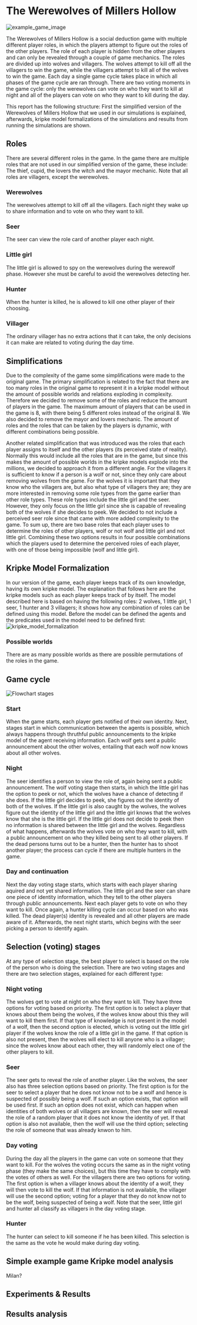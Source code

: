 # The Werewolves of Millers Hollow
![example_game_image](https://user-images.githubusercontent.com/63673224/175807188-43e3595d-a05a-43f4-8b30-dd6a8869e262.png)

The Werewolves of Millers Hollow is a social deduction game with multiple different player roles, in which the players attempt to figure out the roles of the other players. The role of each player is hidden from the other players and can only be revealed through a couple of game mechanics. The roles are divided up into wolves and villagers. The wolves attempt to kill off all the villagers to win the game, while the villagers attempt to kill all of the wolves to win the game. Each day a single game cycle takes place in which all phases of the game cycle are ran through. There are two voting moments in the game cycle: only the werewolves can vote on who they want to kill at night and all of the players can vote on who they want to kill during the day.

This report has the following structure: First the simplified version of the Werewolves of Millers Hollow that we used in our simulations is explained, afterwards, kripke model formalizations of the simulations and results from running the simulations are shown.

## Roles
There are several different roles in the game. In the game there are multiple roles that are not used in our simplified version of the game, these include: The thief, cupid, the lovers the witch and the mayor mechanic. Note that all roles are villagers, except the werewolves.

### Werewolves
The werewolves attempt to kill off all the villagers. Each night they wake up to share information and to vote on who they want to kill.

### Seer
The seer can view the role card of another player each night.

### Little girl
The little girl is allowed to spy on the werewolves during the werewolf phase. However she must be careful to avoid the werewolves detecting her.

### Hunter
When the hunter is killed, he is allowed to kill one other player of their choosing.

### Villager
The ordinary villager has no extra actions that it can take, the only decisions it can make are related to voting during the day time.

## Simplifications
Due to the complexity of the game some simplifications were made to the original game. The primary simplification is related to the fact that there are too many roles in the original game to represent it in a kripke model without the amount of possible worlds and relations exploding in complexity. Therefore we decided to remove some of the roles and reduce the amount of players in the game. The maximum amount of players that can be used in the game is 8, with there being 5 different roles instead of the original 8. We also decided to remove the mayor and lovers mechanic. The amount of roles and the roles that can be taken by the players is dynamic, with different combinations being possible.

Another related simplification that was introduced was the roles that each player assigns to itself and the other players (its perceived state of reality). Normally this would include all the roles that are in the game, but since this makes the amount of possible worlds in the kripke models explode into the millions, we decided to approach it from a different angle. For the villagers it is sufficient to know if a person is a wolf or not, since they only care about removing wolves from the game. For the wolves it is important that they know who the villagers are, but also what type of villagers they are; they are more interested in removing some role types from the game earlier than other role types. These role types include the little girl and the seer. However, they only focus on the little girl since she is capable of revealing both of the wolves if she decides to peek. We decided to not include a perceived seer role since that came with more added complexity to the game. To sum up, there are two base roles that each player uses to determine the roles of other players, wolf or not wolf and little girl and not little girl. Combining these two options results in four possible combinations which the players used to determine the perceived roles of each player, with one of those being impossible (wolf and little girl).

## Kripke Model Formalization
In our version of the game, each player keeps track of its own knowledge, having its own kripke model. The explanation that follows here are the kripke models such as each player keeps track of by itself. The model described here is based on having the following roles: 2 wolves, 1 little girl, 1 seer, 1 hunter and 3 villagers; it shows how any combination of roles can be defined using this model. Before the model can be defined the agents and the predicates used in the model need to be defined first:
![kripke_model_formalization](https://user-images.githubusercontent.com/63637256/175824273-e98f2212-766e-4325-9e47-9b757d27d18b.png)


### Possible worlds
There are as many possible worlds as there are possible permutations of the roles in the game.

## Game cycle
<!--
- Flowchart should be used here
- Different voting methods for different players should be explained here
-->
![Flowchart stages](https://user-images.githubusercontent.com/63637256/175819749-4d057d47-68aa-476f-8f77-e0a5d448948f.jpeg)
### Start
When the game starts, each player gets notified of their own identity. Next, stages start in which communication between the agents is possible, which always happens through thruthful public announcements to the kripke model of the agent receiving information. Each wolf gets sent a public announcement about the other wolves, entailing that each wolf now knows about all other wolves.

### Night
The seer identifies a person to view the role of, again being sent a public announcement. The wolf voting stage then starts, in which the little girl has the option to peek or not, which the wolves have a chance of detecting if she does. If the little girl decides to peek, she figures out the identity of both of the wolves. If the little girl is also caught by the wolves, the wolves figure out the identity of the little girl and the little girl knows that the wolves know that she is the little girl. If the little girl does not decide to peek then no information is shared between the little girl and the wolves. Regardless of what happens, afterwards the wolves vote on who they want to kill, with a public announcement on who they killed being sent to all other players. If the dead persons turns out to be a hunter, then the hunter has to shoot another player; the process can cycle if there are multiple hunters in the game. 

### Day and continuation
Next the day voting stage starts, which starts with each player sharing aquired and not yet shared information. The little girl and the seer can share one piece of identity information, which they tell to the other players through public announcements. Next each player gets to vote on who they want to kill. Once again, a hunter killing cycle can occur based on who was killed. The dead player(s) identity is revealed and all other players are made aware of it. Afterwards, the next night starts, which begins with the seer picking a person to identify again.

## Selection (voting) stages
At any type of selection stage, the best player to select is based on the role of the person who is doing the selection. There are two voting stages and there are two selection stages, explained for each different type:

### Night voting
The wolves get to vote at night on who they want to kill. They have three options for voting based on priority. The first option is to select a player that knows about them being the wolves, if the wolves know about this they will want to kill them first. If that type of knowledge is not present in the model of a wolf, then the second option is elected, which is voting out the little girl player if the wolves know the role of a little girl in the game. If that option is also not present, then the wolves will elect to kill anyone who is a villager; since the wolves know about each other, they will randomly elect one of the other players to kill.

### Seer
The seer gets to reveal the role of another player. Like the wolves, the seer also has three selection options based on priority. The first option is for the seer to select a player that he does not know not to be a wolf and hence is suspected of possibly being a wolf. If such an option exists, that option will be used first. If such an option does not exist, which can happen when identities of both wolves or all villagers are known, then the seer will reveal the role of a random player that it does not know the identity of yet. If that option is also not available, then the wolf will use the third option; selecting the role of someone that was already knwon to him.

### Day voting
During the day all the players in the game can vote on someone that they want to kill. For the wolves the voting occurs the same as in the night voting phase (they make the same choices), but this time they have to comply with the votes of others as well. For the villagers there are two options for voting. The first option is when a villager knows about the identity of a wolf, they will then vote to kill the wolf. If that information is not available, the villager will use the second option; voting for a player that they do not know not to be the wolf, being suspected of being a wolf. Note that the seer, little girl and hunter all classify as villagers in the day voting stage.

### Hunter
The hunter can select to kill someone if he has been killed. This selection is the same as the vote he would make during day voting.

## Simple example game Kripke model analysis
Milan?

## Experiments & Results

## Results analysis

<!--
### GitHub PAGES INSTRUCTIONS >>>>>>>>>>>>>>>>>>>>>>>>>>>>>>>>>>>>>>>>>>

## Welcome to GitHub Pages

You can use the [editor on GitHub](https://github.com/JoryKlaverstijn/LaMAS_G17/edit/gh-pages/index.md) to maintain and preview the content for your website in Markdown files.

Whenever you commit to this repository, GitHub Pages will run [Jekyll](https://jekyllrb.com/) to rebuild the pages in your site, from the content in your Markdown files.

### Markdown

Markdown is a lightweight and easy-to-use syntax for styling your writing. It includes conventions for

```markdown
Syntax highlighted code block

# Header 1
## Header 2
### Header 3

- Bulleted
- List

1. Numbered
2. List

**Bold** and _Italic_ and `Code` text

[Link](url) and ![Image](src)
```

For more details see [Basic writing and formatting syntax](https://docs.github.com/en/github/writing-on-github/getting-started-with-writing-and-formatting-on-github/basic-writing-and-formatting-syntax).

### Jekyll Themes

Your Pages site will use the layout and styles from the Jekyll theme you have selected in your [repository settings](https://github.com/JoryKlaverstijn/LaMAS_G17/settings/pages). The name of this theme is saved in the Jekyll `_config.yml` configuration file.

### Support or Contact

Having trouble with Pages? Check out our [documentation](https://docs.github.com/categories/github-pages-basics/) or [contact support](https://support.github.com/contact) and we’ll help you sort it out.
-->
